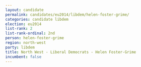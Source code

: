 ```yaml
---
layout: candidate
permalink: candidates/eu2014/libdem/helen-foster-grime/
categories: candidate libdem
election: eu2014
list-rank: 2
list-rank-ordinal: 2nd
person: helen-foster-grime
region: north-west
party: libdem
title: North West - Liberal Democrats - Helen Foster-Grime
incumbent: false
---
```

